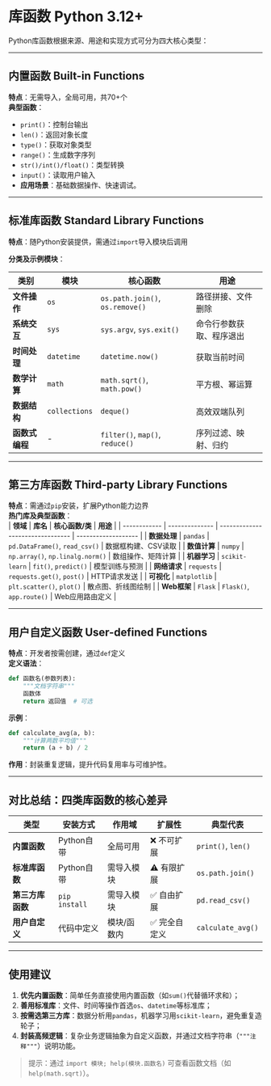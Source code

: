 # 库函数 Python 3.12+

Python库函数根据来源、用途和实现方式可分为四大核心类型：

---

## 内置函数 Built-in Functions
**特点**：无需导入，全局可用，共70+个  
**典型函数**：  
- `print()`：控制台输出  
- `len()`：返回对象长度  
- `type()`：获取对象类型  
- `range()`：生成数字序列  
- `str()/int()/float()`：类型转换  
- `input()`：读取用户输入
- **应用场景**：基础数据操作、快速调试。  

---

## 标准库函数 Standard Library Functions
**特点**：随Python安装提供，需通过`import`导入模块后调用 

**分类及示例模块**：  

| **类别**       | **模块**      | **核心函数**                    | **用途**                 |
| -------------- | ------------- | ------------------------------- | ------------------------ |
| **文件操作**   | `os`          | `os.path.join()`, `os.remove()` | 路径拼接、文件删除       |
| **系统交互**   | `sys`         | `sys.argv`, `sys.exit()`        | 命令行参数获取、程序退出 |
| **时间处理**   | `datetime`    | `datetime.now()`                | 获取当前时间             |
| **数学计算**   | `math`        | `math.sqrt()`, `math.pow()`     | 平方根、幂运算           |
| **数据结构**   | `collections` | `deque()`                       | 高效双端队列             |
| **函数式编程** | -             | `filter()`, `map()`, `reduce()` | 序列过滤、映射、归约     |

---

## 第三方库函数 Third-party Library Functions
**特点**：需通过`pip`安装，扩展Python能力边界  
**热门库及典型函数**：  
| **领域**     | **库名**       | **核心函数/类**                  | **用途**            |
| ------------ | -------------- | -------------------------------- | ------------------- |
| **数据处理** | `pandas`       | `pd.DataFrame()`, `read_csv()`   | 数据框构建、CSV读取 |
| **数值计算** | `numpy`        | `np.array()`, `np.linalg.norm()` | 数组操作、矩阵计算  |
| **机器学习** | `scikit-learn` | `fit()`, `predict()`             | 模型训练与预测      |
| **网络请求** | `requests`     | `requests.get()`, `post()`       | HTTP请求发送        |
| **可视化**   | `matplotlib`   | `plt.scatter()`, `plot()`        | 散点图、折线图绘制  |
| **Web框架**  | `Flask`        | `Flask()`, `app.route()`         | Web应用路由定义     |

---

## 用户自定义函数 User-defined Functions 
**特点**：开发者按需创建，通过`def`定义  
**定义语法**：  
```python  
def 函数名(参数列表):  
    """文档字符串"""  
    函数体  
    return 返回值  # 可选  
```
**示例**：  
```python  
def calculate_avg(a, b):  
    """计算两数平均值"""  
    return (a + b) / 2  
```
**作用**：封装重复逻辑，提升代码复用率与可维护性。  

---

## 对比总结：四类库函数的核心差异  
| **类型**         | **安装方式**  | **作用域**  | **扩展性**   | **典型代表**       |
| ---------------- | ------------- | ----------- | ------------ | ------------------ |
| **内置函数**     | Python自带    | 全局可用    | ❌ 不可扩展   | `print()`, `len()` |
| **标准库函数**   | Python自带    | 需导入模块  | ⚠️ 有限扩展   | `os.path.join()`   |
| **第三方库函数** | `pip install` | 需导入模块  | ✅ 自由扩展   | `pd.read_csv()`    |
| **用户自定义**   | 代码中定义    | 模块/函数内 | ✅ 完全自定义 | `calculate_avg()`  |

---

##  使用建议  
1. **优先内置函数**：简单任务直接使用内置函数（如`sum()`代替循环求和）；  
2. **善用标准库**：文件、时间等操作首选`os`、`datetime`等标准库；  
3. **按需选第三方库**：数据分析用`pandas`，机器学习用`scikit-learn`，避免重复造轮子；  
4. **封装高频逻辑**：复杂业务逻辑抽象为自定义函数，并通过文档字符串（`"""注释"""`）说明功能。  

> 提示：通过 `import 模块; help(模块.函数名)` 可查看函数文档（如 `help(math.sqrt)`）。